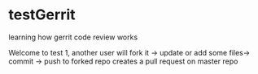 testGerrit
==========

learning how gerrit code review works


Welcome to test 1, another user will fork it -> update or add some files-> commit -> push to forked repo
creates a pull request on master repo 


